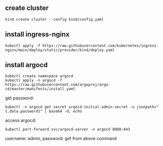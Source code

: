 ## create cluster

```
kind create cluster --config kind/config.yaml
```

## install ingress-nginx

```
kubectl apply -f https://raw.githubusercontent.com/kubernetes/ingress-nginx/main/deploy/static/provider/kind/deploy.yaml
```

## install argocd

```
kubectl create namespace argocd
kubectl apply -n argocd -f https://raw.githubusercontent.com/argoproj/argo-cd/master/manifests/install.yaml
```

get password:

```
kubectl -n argocd get secret argocd-initial-admin-secret -o jsonpath="{.data.password}" | base64 -d; echo
```

access argocd:

```
kubectl port-forward svc/argocd-server -n argocd 8080:443
```

username: admin, password: get from above command
